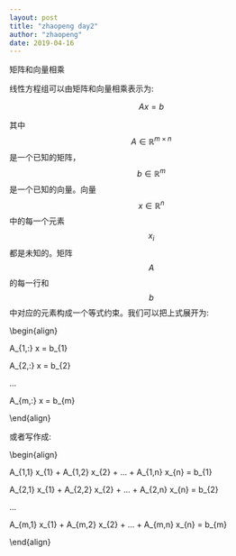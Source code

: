 ```yaml
---
layout: post
title: "zhaopeng day2"
author: "zhaopeng"
date: 2019-04-16
---
```

<script type="text/javascript"
    src="https://cdn.mathjax.org/mathjax/latest/MathJax.js?config=TeX-AMS-MML_HTMLorMML">
</script>
矩阵和向量相乘<!-- more -->

线性方程组可以由矩阵和向量相乘表示为:

$$ Ax=b $$

其中$$ A \in \mathbb {R}^{m \times n} $$是一个已知的矩阵，$$ b \in \mathbb {R}^{m} $$是一个已知的向量。向量
$$ x \in \mathbb {R}^{n}  $$中的每一个元素$$ x_i $$都是未知的。矩阵$$ A $$的每一行和$$ b $$中对应的元素构成一个等式约束。我们可以把上式展开为:

\begin{align}

A_{1,:} x = b_{1}

A_{2,:} x = b_{2}

...

A_{m,:} x = b_{m}

\end{align}

或者写作成:

\begin{align}


A_{1,1} x_{1} + A_{1,2} x_{2} + ... + A_{1,n} x_{n} = b_{1}


A_{2,1} x_{1} + A_{2,2} x_{2} + ... + A_{2,n} x_{n} = b_{2}

...

A_{m,1} x_{1} + A_{m,2} x_{2} + ... + A_{m,n} x_{n} = b_{m}

\end{align}


